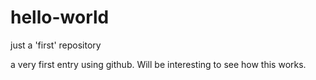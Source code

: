 # hello-world
just a 'first' repository

a very first entry using github. Will be interesting to see how this works.
